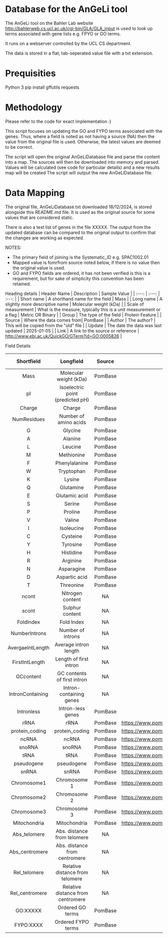 # Database for the AnGeLi tool

The AnGeLi tool on the Bahler Lab website http://bahlerweb.cs.ucl.ac.uk/cgi-bin/GLA/GLA_input is used to look up terms associated with gene lists e.g. FPYO or GO terms. 

It runs on a webserver controlled by the UCL CS department. 
<server details here>

The data is stored in a flat, tab-seperated value file with a txt extension.
<data file location details here>

# Prequisities
Python 3
    pip install gffutils requests

# Methodology 
Please refer to the code for exact implementation :)

This script focuses on updating the GO and FYPO terms associated with the genes. Thus, where a field is noted as not having a source (NA) then the value from the original file is used. Otherwise, the latest values are deemed to be correct. 

The script will open the original AnGeLiDatabase file and parse the content into a map.
The sources will then be downloaded into memory and parsed.
Values will be calculated (see code for particular details) and a new results map will be created
The script will output the new AnGeLiDatabase file.

# Data Mapping

The original file, AnGeLiDatabase.txt downloaded 18/12/2024, is stored alongside this README.md file. It is used as the original source for some values that are considered static. 

There is also a test list of genes in the file XXXXX. The output from the updated database can be compared to the original output to confirm that the changes are working as expected.

NOTES:

* The primary field of joining is the Systematic_ID e.g. SPAC1002.01
* Mapped value is fomrfrom source noted below, if there is no value then the original value is used.
* GO and FYPO fields are ordered, it has not been verified is this is a requirement, but for sake of simplicity this convention has been retained.

Heading details
| Header Name | Description | Sample Value | 
| :---: | :---: | :---: |
| Short name | A shorthand name for the field | Mass |
| Long name | A slightly more descriptive name | Molecular weight (kDa) |
| Scale of measurement | What is the measure, typically this is a unit measurement or a flag | Metric OR Binary |
| Group | The type of the field | Protein Feature |
| Source | Where the data comes from| PomBase |
| Author | The author? | This will be copied from the "old" file | 
| Update | The date the data was last updated | 2025-01-05 | 
| Link | A link to the source or reference | http://www.ebi.ac.uk/QuickGO/GTerm?id=GO:0005826 | 


Field Details

| Shortfield | Longfield | Source | File | Position in File |
| :---: | :---: | :---: | :---: | :---: |
| Mass | Molecular weight (kDa)   | PomBase   | PeptideStats.tsv | col 2 |
| pI | Isoelectric point (predicted pH)   | PomBase   | PeptideStats.tsv | col 3 |
| Charge | Charge | PomBase   | PeptideStats.tsv | col 4 |
| NumResidues | Number of amino acids | PomBase   | PeptideStats.tsv | col 5 |
| G | Glycine | PomBase   | aa_composition.tsv | col 5 |
| A | Alanine | PomBase   | aa_composition.tsv | col 5 |
| L | Leucine | PomBase   | aa_composition.tsv | col 5 |
| M | Methionine | PomBase   | aa_composition.tsv | col 5 |
| F | Phenylalanine | PomBase   | aa_composition.tsv | col 5 |
| W | Tryptophan | PomBase   | aa_composition.tsv | col 5 |
| K | Lysine | PomBase   | aa_composition.tsv | col 5 |
| Q | Glutamine | PomBase   | aa_composition.tsv | col 5 |
| E | Glutamic acid | PomBase   | aa_composition.tsv | col 5 |
| S | Serine | PomBase   | aa_composition.tsv | col 5 |
| P | Proline | PomBase   | aa_composition.tsv | col 5 |
| V | Valine | PomBase   | aa_composition.tsv | col 5 |
| I | Isoleucine | PomBase   | aa_composition.tsv | col 5 |
| C | Cysteine | PomBase   | aa_composition.tsv | col 5 |
| Y | Tyrosine | PomBase   | aa_composition.tsv | col 5 |
| H | Histidine | PomBase   | aa_composition.tsv | col 5 |
| R | Arginine | PomBase   | aa_composition.tsv | col 5 |
| N | Asparagine | PomBase   | aa_composition.tsv | col 5 |
| D | Aspartic acid | PomBase   | aa_composition.tsv | col 5 |
| T | Threonine | PomBase   | aa_composition.tsv | col 5 |
| ncont | Nitrogen content | NA   | NA | NA |
| scont | Sulphur content | NA   | NA | NA |
| FoldIndex | Fold Index | NA   | NA | NA |
| NumberIntrons | Number of introns | NA   | NA | NA |
| AvergaeIntLength | Average intron length | NA   | NA | NA |
| FirstIntLength | Length of first intron | NA   | NA | NA |
| GCcontent | GC contents of first intron | NA   | NA | NA |
| IntronContaining | Intron-containing genes | NA   | NA | NA |
| Intronless | Intron-less genes | PomBase   | NA | NA |
| rRNA | rRNA | PomBase   | https://www.pombase.org/data/releases/latest/gff/Schizosaccharomyces_pombe_all_chromosomes.gff3 | col 5 |
| protein_coding | protein_coding | PomBase   | https://www.pombase.org/data/releases/latest/gff/Schizosaccharomyces_pombe_all_chromosomes.gff3 | col 5 |
| ncRNA | ncRNA | PomBase   | https://www.pombase.org/data/releases/latest/gff/Schizosaccharomyces_pombe_all_chromosomes.gff3 | col 5 |
| snoRNA | snoRNA | PomBase   | https://www.pombase.org/data/releases/latest/gff/Schizosaccharomyces_pombe_all_chromosomes.gff3| col 5 |
| tRNA | tRNA | PomBase   | https://www.pombase.org/data/releases/latest/gff/Schizosaccharomyces_pombe_all_chromosomes.gff3 | col 5 |
| pseudogene | pseudogene | PomBase   | https://www.pombase.org/data/releases/latest/gff/Schizosaccharomyces_pombe_all_chromosomes.gff3 | col 5 |
| snRNA | snRNA | PomBase   | https://www.pombase.org/data/releases/latest/gff/Schizosaccharomyces_pombe_all_chromosomes.gff3 | col 5 |
| Chromosome1 | Chromosome 1 | PomBase | https://www.pombase.org/data/releases/latest/gff/Schizosaccharomyces_pombe_all_chromosomes.gff3 | col 5 |
| Chromosome2 | Chromosome 2 | PomBase | https://www.pombase.org/data/releases/latest/gff/Schizosaccharomyces_pombe_all_chromosomes.gff3 | col 5 |
| Chromosome3 | Chromosome 3 | PomBase | https://www.pombase.org/data/releases/latest/gff/Schizosaccharomyces_pombe_all_chromosomes.gff3 | col 5 |
| Mitochondria | Mitochondria | PomBase | https://www.pombase.org/data/releases/latest/gff/Schizosaccharomyces_pombe_all_chromosomes.gff3 | col 5 |
| Abs_telomere | Abs. distance from telomere | NA   | NA | NA |
| Abs_centromere | Abs. distance from centromere | NA   | NA | NA |
| Rel_telomere | Relative distance from telomere | NA   | NA | NA |
| Rel_centromere | Relative distance from centromere | NA   | NA | NA |
| GO:XXXXX | Ordered GO terms | PomBase   | PAF! | col 5 |
| FYPO:XXXX | Ordered FYPO terms | PomBase | PAF! File | NA |